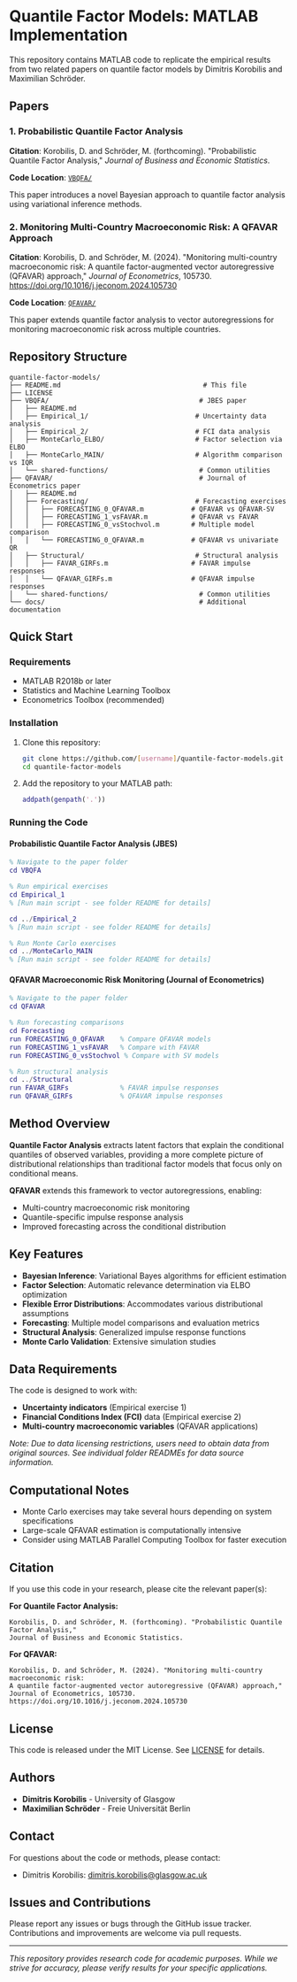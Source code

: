 # Quantile Factor Models: MATLAB Implementation

This repository contains MATLAB code to replicate the empirical results from two related papers on quantile factor models by Dimitris Korobilis and Maximilian Schröder.

## Papers

### 1. Probabilistic Quantile Factor Analysis
**Citation**: Korobilis, D. and Schröder, M. (forthcoming). "Probabilistic Quantile Factor Analysis," *Journal of Business and Economic Statistics*.

**Code Location**: [`VBQFA/`](VBQFA/)

This paper introduces a novel Bayesian approach to quantile factor analysis using variational inference methods.

### 2. Monitoring Multi-Country Macroeconomic Risk: A QFAVAR Approach  
**Citation**: Korobilis, D. and Schröder, M. (2024). "Monitoring multi-country macroeconomic risk: A quantile factor-augmented vector autoregressive (QFAVAR) approach," *Journal of Econometrics*, 105730. https://doi.org/10.1016/j.jeconom.2024.105730

**Code Location**: [`QFAVAR/`](QFAVAR/)

This paper extends quantile factor analysis to vector autoregressions for monitoring macroeconomic risk across multiple countries.

## Repository Structure

```
quantile-factor-models/
├── README.md                                    # This file
├── LICENSE
├── VBQFA/                                      # JBES paper
│   ├── README.md
│   ├── Empirical_1/                           # Uncertainty data analysis
│   ├── Empirical_2/                           # FCI data analysis
│   ├── MonteCarlo_ELBO/                       # Factor selection via ELBO
│   ├── MonteCarlo_MAIN/                       # Algorithm comparison vs IQR
│   └── shared-functions/                       # Common utilities
├── QFAVAR/                                     # Journal of Econometrics paper
│   ├── README.md
│   ├── Forecasting/                           # Forecasting exercises
│   │   ├── FORECASTING_0_QFAVAR.m            # QFAVAR vs QFAVAR-SV
│   │   ├── FORECASTING_1_vsFAVAR.m           # QFAVAR vs FAVAR
│   │   ├── FORECASTING_0_vsStochvol.m        # Multiple model comparison
│   │   └── FORECASTING_0_QFAVAR.m            # QFAVAR vs univariate QR
│   ├── Structural/                            # Structural analysis
│   │   ├── FAVAR_GIRFs.m                     # FAVAR impulse responses
│   │   └── QFAVAR_GIRFs.m                    # QFAVAR impulse responses
│   └── shared-functions/                       # Common utilities
└── docs/                                       # Additional documentation
```

## Quick Start

### Requirements
- MATLAB R2018b or later
- Statistics and Machine Learning Toolbox
- Econometrics Toolbox (recommended)

### Installation
1. Clone this repository:
   ```bash
   git clone https://github.com/[username]/quantile-factor-models.git
   cd quantile-factor-models
   ```

2. Add the repository to your MATLAB path:
   ```matlab
   addpath(genpath('.'))
   ```

### Running the Code

#### Probabilistic Quantile Factor Analysis (JBES)
```matlab
% Navigate to the paper folder
cd VBQFA

% Run empirical exercises
cd Empirical_1
% [Run main script - see folder README for details]

cd ../Empirical_2  
% [Run main script - see folder README for details]

% Run Monte Carlo exercises
cd ../MonteCarlo_MAIN
% [Run main script - see folder README for details]
```

#### QFAVAR Macroeconomic Risk Monitoring (Journal of Econometrics)
```matlab
% Navigate to the paper folder
cd QFAVAR

% Run forecasting comparisons
cd Forecasting
run FORECASTING_0_QFAVAR    % Compare QFAVAR models
run FORECASTING_1_vsFAVAR   % Compare with FAVAR
run FORECASTING_0_vsStochvol % Compare with SV models

% Run structural analysis
cd ../Structural
run FAVAR_GIRFs             % FAVAR impulse responses  
run QFAVAR_GIRFs            % QFAVAR impulse responses
```

## Method Overview

**Quantile Factor Analysis** extracts latent factors that explain the conditional quantiles of observed variables, providing a more complete picture of distributional relationships than traditional factor models that focus only on conditional means.

**QFAVAR** extends this framework to vector autoregressions, enabling:
- Multi-country macroeconomic risk monitoring
- Quantile-specific impulse response analysis
- Improved forecasting across the conditional distribution

## Key Features

- **Bayesian Inference**: Variational Bayes algorithms for efficient estimation
- **Factor Selection**: Automatic relevance determination via ELBO optimization
- **Flexible Error Distributions**: Accommodates various distributional assumptions
- **Forecasting**: Multiple model comparisons and evaluation metrics
- **Structural Analysis**: Generalized impulse response functions
- **Monte Carlo Validation**: Extensive simulation studies

## Data Requirements

The code is designed to work with:
- **Uncertainty indicators** (Empirical exercise 1)
- **Financial Conditions Index (FCI)** data (Empirical exercise 2)  
- **Multi-country macroeconomic variables** (QFAVAR applications)

*Note: Due to data licensing restrictions, users need to obtain data from original sources. See individual folder READMEs for data source information.*

## Computational Notes

- Monte Carlo exercises may take several hours depending on system specifications
- Large-scale QFAVAR estimation is computationally intensive
- Consider using MATLAB Parallel Computing Toolbox for faster execution

## Citation

If you use this code in your research, please cite the relevant paper(s):

**For Quantile Factor Analysis:**
```
Korobilis, D. and Schröder, M. (forthcoming). "Probabilistic Quantile Factor Analysis," 
Journal of Business and Economic Statistics.
```

**For QFAVAR:**
```
Korobilis, D. and Schröder, M. (2024). "Monitoring multi-country macroeconomic risk: 
A quantile factor-augmented vector autoregressive (QFAVAR) approach," 
Journal of Econometrics, 105730. https://doi.org/10.1016/j.jeconom.2024.105730
```

## License

This code is released under the MIT License. See [LICENSE](LICENSE) for details.

## Authors

- **Dimitris Korobilis** - University of Glasgow
- **Maximilian Schröder** - Freie Universität Berlin

## Contact

For questions about the code or methods, please contact:
- Dimitris Korobilis: dimitris.korobilis@glasgow.ac.uk

## Issues and Contributions

Please report any issues or bugs through the GitHub issue tracker. Contributions and improvements are welcome via pull requests.

---

*This repository provides research code for academic purposes. While we strive for accuracy, please verify results for your specific applications.*